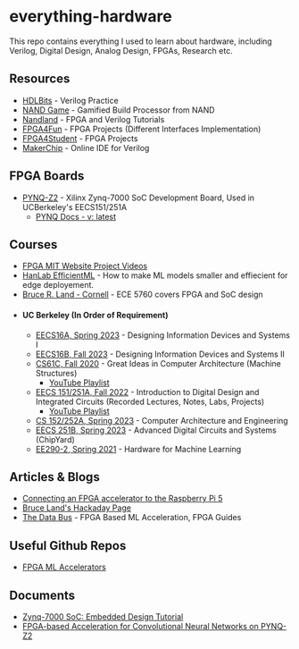 # everything-hardware
This repo contains everything I used to learn about hardware, including Verilog, Digital Design, Analog Design, FPGAs, Research etc.

## Resources
- [HDLBits](https://hdlbits.01xz.net/) - Verilog Practice
- [NAND Game](https://nandgame.com/) - Gamified Build Processor from NAND
- [Nandland](https://www.nandland.com/) - FPGA and Verilog Tutorials
- [FPGA4Fun](http://www.fpga4fun.com/) - FPGA Projects (Different Interfaces Implementation)
- [FPGA4Student](https://www.fpga4student.com/) - FPGA Projects
- [MakerChip](https://makerchip.com/) - Online IDE for Verilog

## FPGA Boards

- [PYNQ-Z2](https://www.tulembedded.com/FPGA/ProductsPYNQ-Z2.html) - Xilinx Zynq-7000 SoC Development Board, Used in UCBerkeley's EECS151/251A
    - [PYNQ Docs - v: latest](https://pynq.readthedocs.io/)

## Courses

 - [FPGA MIT Website Project Videos](https://fpga.mit.edu/videos/2020/team01/video.mp4)
 - [HanLab EfficientML](https://hanlab.mit.edu/courses/2023-fall-65940)  - How to make ML models smaller and effiecient for edge deployement.
 - [Bruce R. Land - Cornell](https://people.ece.cornell.edu/land/) - ECE 5760 covers FPGA and SoC design
 - #### UC Berkeley (In Order of Requirement)
    - [EECS16A, Spring 2023](https://inst.eecs.berkeley.edu/~eecs16a/sp23/) - Designing Information Devices and Systems I
    - [EECS16B, Fall 2023](https://inst.eecs.berkeley.edu/~eecs16b/fa23/) - Designing Information Devices and Systems II
    - [CS61C, Fall 2020](https://inst.eecs.berkeley.edu/~cs61c/fa20/) - Great Ideas in Computer Architecture (Machine Structures)
        - [YouTube Playlist](https://www.youtube.com/playlist?list=PL0j-r-omG7i0-mnsxN5T4UcVS1Di0isqf)
    - [EECS 151/251A, Fall 2022](https://inst.eecs.berkeley.edu/~eecs151/fa22/) - Introduction to Digital Design and Integrated Circuits (Recorded Lectures, Notes, Labs, Projects)
        - [YouTube Playlist](https://www.youtube.com/playlist?list=PLkFD6_40KJIzF1rzQ5Sp97Kv7wHhth7YK)
    - [CS 152/252A, Spring 2023](https://inst.eecs.berkeley.edu/~cs152/sp23/) - Computer Architecture and Engineering
    - [EECS 251B, Spring 2023](https://inst.eecs.berkeley.edu/~eecs251b/sp23/) - Advanced Digital Circuits and Systems (ChipYard)
    - [EE290-2, Spring 2021](https://inst.eecs.berkeley.edu/~ee290-2/sp21/) - Hardware for Machine Learning

 ## Articles & Blogs

 - [Connecting an FPGA accelerator to the Raspberry Pi 5](https://www.controlpaths.com/2024/02/18/connecting-litefury-to-raspberrypi5/)
 - [Bruce Land's Hackaday Page](https://hackaday.io/bruceland)
 - [The Data Bus](https://thedatabus.io/introduction) - FPGA Based ML Acceleration, FPGA Guides

 ## Useful Github Repos

 - [FPGA ML Accelerators](https://github.com/thedatabusdotio/fpga-ml-accelerator)

 ## Documents

 - [Zynq-7000 SoC: Embedded Design Tutorial](https://docs.xilinx.com/v/u/2019.2-English/ug1165-zynq-embedded-design-tutorial)
 - [FPGA-based Acceleration for Convolutional Neural Networks on PYNQ-Z2](https://pdfs.semanticscholar.org/bb9e/e09ca32c9bb1b7261bbc581e929603832ce6.pdf)